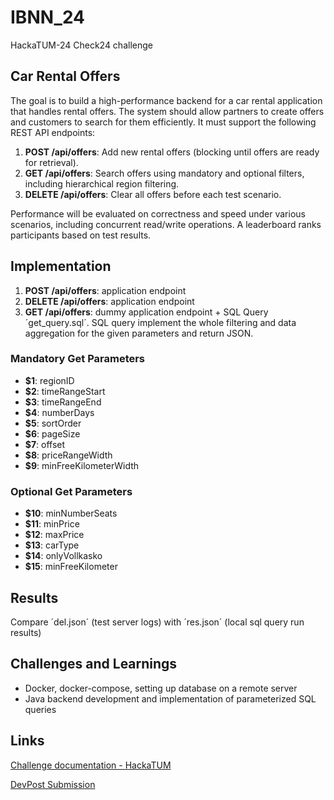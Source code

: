 # IBNN_24
HackaTUM-24 Check24 challenge

## Car Rental Offers

The goal is to build a high-performance backend for a car rental application that handles rental offers. The system should allow partners to create offers and customers to search for them efficiently. It must support the following REST API endpoints:

1. **POST /api/offers**: Add new rental offers (blocking until offers are ready for retrieval).
2. **GET /api/offers**: Search offers using mandatory and optional filters, including hierarchical region filtering.
3. **DELETE /api/offers**: Clear all offers before each test scenario.

Performance will be evaluated on correctness and speed under various scenarios, including concurrent read/write operations. A leaderboard ranks participants based on test results.

## Implementation
1. **POST /api/offers**: application endpoint
2. **DELETE /api/offers**: application endpoint
3. **GET /api/offers**: dummy application endpoint + SQL Query ´get_query.sql´. SQL query implement the whole filtering and data aggregation for the given parameters and return JSON.

### Mandatory Get Parameters
- **$1**: regionID
- **$2**: timeRangeStart
- **$3**: timeRangeEnd
- **$4**: numberDays
- **$5**: sortOrder
- **$6**: pageSize
- **$7**: offset
- **$8**: priceRangeWidth
- **$9**: minFreeKilometerWidth
### Optional Get Parameters
- **$10**: minNumberSeats
- **$11**: minPrice
- **$12**: maxPrice
- **$13**: carType
- **$14**: onlyVollkasko
- **$15**: minFreeKilometer

## Results
Compare ´del.json´ (test server logs) with ´res.json´ (local sql query run results)

## Challenges and Learnings
- Docker, docker-compose, setting up database on a remote server
- Java backend development and implementation of parameterized SQL queries 

## Links
[Challenge documentation - HackaTUM](https://hackatum.check24.de/docs/main-challenge/introduction)

[DevPost Submission](https://devpost.com/software/name-58ypau)
